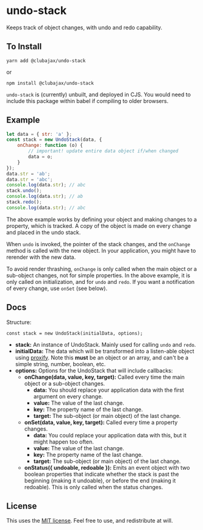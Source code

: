 # undo-stack

Keeps track of object changes, with undo and redo capability. 

## To Install

    yarn add @clubajax/undo-stack
    
or

    npm install @clubajax/undo-stack
    
`undo-stack` is (currently) unbuilt, and deployed in CJS. You would need to include this package within babel if compiling to older browsers.


## Example

```jsx harmony
let data = { str: 'a' };
const stack = new UndoStack(data, {
	onChange: function (o) {
		// important! update entire data object if/when changed
		data = o;
	}
});
data.str = 'ab';
data.str = 'abc';
console.log(data.str); // abc
stack.undo();
console.log(data.str); // ab
stack.redo();
console.log(data.str); // abc
```

The above example works by defining your object and making changes to a property, which is tracked.
A copy of the object is made on every change and placed in the undo stack.

When `undo` is invoked, the pointer of the stack changes, and the `onChange` method is called with the new object.
In your application, you might have to rerender with the new data.

To avoid render thrashing, `onChange` is only called when the main object or a sub-object changes, not for simple properties.
In the above example, it is only called on initialization, and for `undo` and `redo`. If you want a notification of every change,
use `onSet` (see below).

## Docs

Structure:
    
    const stack = new UndoStack(initialData, options);
    
* **stack:** An instance of UndoStack. Mainly used for calling `undo` and `redo`.
* **initialData:** The data which will be transformed into a listen-able object using [proxify](https://github.com/clubajax/proxify). 
 Note this **must** be an object or an array, and can't be a simple string, number, boolean, etc.
* **options:** Options for the UndoStack that will include callbacks:
  * **onChange(data, value, key, target):** Called every time the main object or a sub-object changes. 
    * **data:** You should replace your application data with the first argument on every change.
    * **value:** The value of the last change.
    * **key:** The property name of the last change. 
    * **target:** The sub-object (or main object) of the last change. 
  * **onSet(data, value, key, target):** Called every time a property changes. 
    * **data:** You could replace your application data with this, but it might happen too often.
    * **value:** The value of the last change.
    * **key:** The property name of the last change. 
    * **target:** The sub-object (or main object) of the last change.    
  * **onStatus({ undoable, redoable }):** Emits an event object with two boolean properties that indicate whether the stack is past
  the beginning (making it undoable), or before the end (making it redoable). This is only called when the status changes. 
   
## License

This uses the [MIT license](./LICENSE). Feel free to use, and redistribute at will.